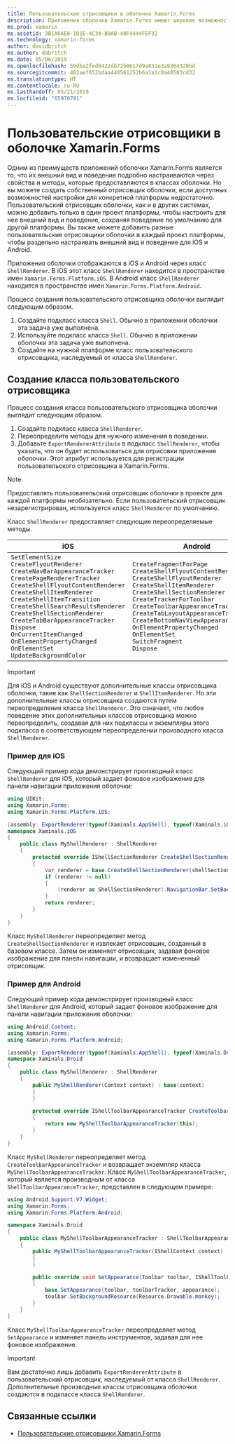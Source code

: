 ```yaml
---
title: Пользовательские отрисовщики в оболочке Xamarin.Forms
description: Приложения оболочки Xamarin.Forms имеют широкие возможности для настройки через свойства и методы, которые предоставляются в классах оболочки. Но вы можете создать собственный отрисовщик оболочки, если доступных возможностей настройки для конкретной платформы недостаточно.
ms.prod: xamarin
ms.assetid: 3B1A6AE8-1D1E-4C34-B9AB-48F4444FEF32
ms.technology: xamarin-forms
author: davidbritch
ms.author: dabritch
ms.date: 05/06/2019
ms.openlocfilehash: 59dba2fed0422db72b0617d9a831e3a9364320bd
ms.sourcegitcommit: 482aef652bdaa440561252b6a1a1c0a40583cd32
ms.translationtype: HT
ms.contentlocale: ru-RU
ms.lasthandoff: 05/21/2019
ms.locfileid: "65970791"
---
```

# <a name="xamarinforms-shell-custom-renderers"></a>Пользовательские отрисовщики в оболочке Xamarin.Forms

Одним из преимуществ приложений оболочки Xamarin.Forms является то, что их внешний вид и поведение подробно настраиваются через свойства и методы, которые предоставляются в классах оболочки. Но вы можете создать собственный отрисовщик оболочки, если доступных возможностей настройки для конкретной платформы недостаточно. Пользовательский отрисовщик оболочки, как и в других системах, можно добавить только в один проект платформы, чтобы настроить для нее внешний вид и поведение, сохраняя поведение по умолчанию для другой платформы. Вы также можете добавить разные пользовательские отрисовщики оболочки в каждый проект платформы, чтобы раздельно настраивать внешний вид и поведение для iOS и Android.

Приложения оболочки отображаются в iOS и Android через класс `ShellRenderer`. В iOS этот класс `ShellRenderer` находится в пространстве имен `Xamarin.Forms.Platform.iOS`. В Android класс `ShellRenderer` находится в пространстве имен `Xamarin.Forms.Platform.Android`.

Процесс создания пользовательского отрисовщика оболочки выглядит следующим образом.

1. Создайте подкласс класса `Shell`. Обычно в приложении оболочки эта задача уже выполнена.
1. Используйте подкласс класса `Shell`. Обычно в приложении оболочки эта задача уже выполнена.
1. Создайте на нужной платформе класс пользовательского отрисовщика, наследуемый от класса `ShellRenderer`.

## <a name="create-a-custom-renderer-class"></a>Создание класса пользовательского отрисовщика

Процесс создания класса пользовательского отрисовщика оболочки выглядит следующим образом.

1. Создайте подкласс класса `ShellRenderer`.
1. Переопределите методы для нужного изменения в поведении.
1. Добавьте `ExportRendererAttribute` в подкласс `ShellRenderer`, чтобы указать, что он будет использоваться для отрисовки приложения оболочки. Этот атрибут используется для регистрации пользовательского отрисовщика в Xamarin.Forms.

> [!NOTE]
> Предоставлять пользовательский отрисовщик оболочки в проекте для каждой платформы необязательно. Если пользовательский отрисовщик незарегистрирован, используется класс `ShellRenderer` по умолчанию.

Класс `ShellRenderer` предоставляет следующие переопределяемые методы.

| iOS | Android |
| --- | --- |
| `SetElementSize`<br />`CreateFlyoutRenderer`<br />`CreateNavBarAppearanceTracker`<br />`CreatePageRendererTracker`<br />`CreateShellFlyoutContentRenderer`<br />`CreateShellItemRenderer`<br />`CreateShellItemTransition`<br />`CreateShellSearchResultsRenderer`<br />`CreateShellSectionRenderer`<br />`CreateTabBarAppearanceTracker`<br />`Dispose`<br />`OnCurrentItemChanged`<br />`OnElementPropertyChanged`<br />`OnElementSet`<br />`UpdateBackgroundColor` | `CreateFragmentForPage`<br />`CreateShellFlyoutContentRenderer`<br />`CreateShellFlyoutRenderer`<br />`CreateShellItemRenderer`<br />`CreateShellSectionRenderer`<br />`CreateTrackerForToolbar`<br />`CreateToolbarAppearanceTracker`<br />`CreateTabLayoutAppearanceTracker`<br />`CreateBottomNavViewAppearanceTracker`<br />`OnElementPropertyChanged`<br />`OnElementSet`<br />`SwitchFragment`<br />`Dispose` |

> [!IMPORTANT]
> Для iOS и Android существуют дополнительные классы отрисовщика оболочки, такие как `ShellSectionRenderer` и `ShellItemRenderer`. Но эти дополнительные классы отрисовщика создаются путем переопределения класса `ShellRenderer`. Это означает, что любое поведение этих дополнительных классов отрисовщика можно переопределить, создавая для них подклассы и экземпляры этого подкласса в соответствующем переопределении производного класса `ShellRenderer`.

### <a name="ios-example"></a>Пример для iOS

Следующий пример кода демонстрирует производный класс `ShellRenderer` для iOS, который задает фоновое изображение для панели навигации приложения оболочки:

```csharp
using UIKit;
using Xamarin.Forms;
using Xamarin.Forms.Platform.iOS;

[assembly: ExportRenderer(typeof(Xaminals.AppShell), typeof(Xaminals.iOS.MyShellRenderer))]
namespace Xaminals.iOS
{
    public class MyShellRenderer : ShellRenderer
    {
        protected override IShellSectionRenderer CreateShellSectionRenderer(ShellSection shellSection)
        {
            var renderer = base.CreateShellSectionRenderer(shellSection);
            if (renderer != null)
            {
                (renderer as ShellSectionRenderer).NavigationBar.SetBackgroundImage(UIImage.FromFile("monkey.png"), UIBarMetrics.Default);
            }
            return renderer;
        }
    }
}
```

Класс `MyShellRenderer` переопределяет метод `CreateShellSectionRenderer` и извлекает отрисовщик, созданный в базовом классе. Затем он изменяет отрисовщик, задавая фоновое изображение для панели навигации, и возвращает измененный отрисовщик.

### <a name="android-example"></a>Пример для Android

Следующий пример кода демонстрирует производный класс `ShellRenderer` для Android, который задает фоновое изображение для панели навигации приложения оболочки:

```csharp
using Android.Content;
using Xamarin.Forms;
using Xamarin.Forms.Platform.Android;

[assembly: ExportRenderer(typeof(Xaminals.AppShell), typeof(Xaminals.Droid.MyShellRenderer))]
namespace Xaminals.Droid
{
    public class MyShellRenderer : ShellRenderer
    {
        public MyShellRenderer(Context context) : base(context)
        {
        }

        protected override IShellToolbarAppearanceTracker CreateToolbarAppearanceTracker()
        {
            return new MyShellToolbarAppearanceTracker(this);
        }
    }
}
```

Класс `MyShellRenderer` переопределяет метод `CreateToolbarAppearanceTracker` и возвращает экземпляр класса `MyShellToolbarAppearanceTracker`. Класс `MyShellToolbarAppearanceTracker`, который является производным от класса `ShellToolbarAppearanceTracker`, представлен в следующем примере:

```csharp
using Android.Support.V7.Widget;
using Xamarin.Forms;
using Xamarin.Forms.Platform.Android;

namespace Xaminals.Droid
{
    public class MyShellToolbarAppearanceTracker : ShellToolbarAppearanceTracker
    {
        public MyShellToolbarAppearanceTracker(IShellContext context) : base(context)
        {
        }

        public override void SetAppearance(Toolbar toolbar, IShellToolbarTracker toolbarTracker, ShellAppearance appearance)
        {
            base.SetAppearance(toolbar, toolbarTracker, appearance);
            toolbar.SetBackgroundResource(Resource.Drawable.monkey);
        }
    }
}
```

Класс `MyShellToolbarAppearanceTracker` переопределяет метод `SetAppearance` и изменяет панель инструментов, задавая для нее фоновое изображение.

> [!IMPORTANT]
> Вам достаточно лишь добавить `ExportRendererAttribute` в пользовательский отрисовщик, наследуемый от класса `ShellRenderer`. Дополнительные производные классы отрисовщика оболочки создаются в подклассе класса `ShellRenderer`.

## <a name="related-links"></a>Связанные ссылки

- [Пользовательские отрисовщики Xamarin.Forms](~/xamarin-forms/app-fundamentals/custom-renderer/index.md)
